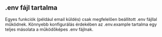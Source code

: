 ## .env fájl tartalma

Egyes funkciók (például email küldés) csak megfelelően beállított .env fájllal működnek.
Könnyebb konfigurálás érdekében az .env.example tartalma egy teljes másolata a működőképes .env fájlnak.